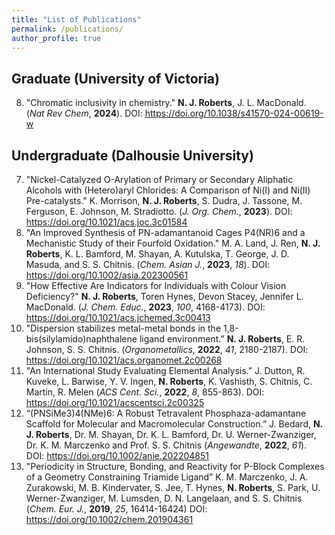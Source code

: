 ```yaml
---
title: "List of Publications"
permalink: /publications/
author_profile: true
---
```

## Graduate (University of Victoria)
8. "Chromatic inclusivity in chemistry." **N. J. Roberts**, J. L. MacDonald. (_Nat Rev Chem_, **2024**). DOI: <https://doi.org/10.1038/s41570-024-00619-w>

## Undergraduate (Dalhousie University)
7. "Nickel-Catalyzed O-Arylation of Primary or Secondary Aliphatic Alcohols with (Hetero)aryl Chlorides: A Comparison of Ni(I) and Ni(II) Pre-catalysts." K. Morrison, **N. J. Roberts**, S. Dudra, J. Tassone, M. Ferguson, E. Johnson, M. Stradiotto. (_J. Org. Chem._, **2023**). DOI: <https://doi.org/10.1021/acs.joc.3c01584>
6. "An Improved Synthesis of PN-adamantanoid Cages P4(NR)6 and a Mechanistic Study of their Fourfold Oxidation." M. A. Land, J. Ren, **N. J. Roberts**, K. L. Bamford, M. Shayan, A. Kutulska, T. George, J. D. Masuda, and S. S. Chitnis. (_Chem. Asian J._, **2023**, _18_). DOI: <https://doi.org/10.1002/asia.202300561>
5. "How Effective Are Indicators for Individuals with Colour Vision Deficiency?" **N. J. Roberts**, Toren Hynes, Devon Stacey, Jennifer L. MacDonald. (_J. Chem. Educ._, **2023**, _100_, 4168-4173). DOI: <https://doi.org/10.1021/acs.jchemed.3c00413> 
4. "Dispersion stabilizes metal-metal bonds in the 1,8-bis(silylamido)naphthalene ligand environment.” **N. J. Roberts**, E. R. Johnson, S. S. Chitnis. (_Organometallics_, **2022**, _41_, 2180-2187). DOI: <https://doi.org/10.1021/acs.organomet.2c00268>
3. "An International Study Evaluating Elemental Analysis.” J. Dutton, R. Kuveke, L. Barwise, Y. V. Ingen, **N. Roberts**, K. Vashisth, S. Chitnis, C. Martin, R. Melen (_ACS Cent. Sci._, **2022**, _8_, 855-863). DOI: <https://doi.org/10.1021/acscentsci.2c00325>
2. “(PNSiMe3)4(NMe)6: A Robust Tetravalent Phosphaza-adamantane Scaffold for Molecular and Macromolecular Construction.” J. Bedard, **N. J. Roberts**, Dr. M. Shayan, Dr. K. L. Bamford, Dr. U. Werner-Zwanziger, Dr. K. M. Marczenko and Prof. S. S. Chitnis (_Angewandte_, **2022**, _61_). DOI: <https://doi.org/10.1002/anie.202204851>
1. "Periodicity in Structure, Bonding, and Reactivity for P-Block Complexes of a Geometry Constraining Triamide Ligand” K. M. Marczenko, J. A. Zurakowski, M. B. Kindervater, S. Jee, T. Hynes, **N. Roberts**, S. Park, U. Werner-Zwanziger, M. Lumsden, D. N. Langelaan, and S. S. Chitnis (_Chem. Eur. J._, **2019**, _25_, 16414-16424) DOI: <https://doi.org/10.1002/chem.201904361>
